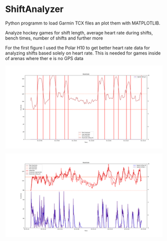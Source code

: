 # ShiftAnalyzer
Python programm to load Garmin TCX files an plot them with MATPLOTLIB.

Analyze hockey games for shift length, average heart rate during shifts, bench times, number of shifts and further more

For the first figure I used the Polar H10 to get better heart rate data for analyzing shifts based solely on heart rate. This is needed for games inside of arenas where ther e is no GPS data

![Screenshot](Figure_2.png)

![Screenshot](Figure_1.png)
